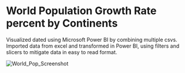 # World Population Growth Rate percent by Continents

Visualized dated using Microsoft Power BI by combining multiple csvs.
Imported data from excel and transformed in Power BI, using filters and slicers to mitigate data in easy to read format. 

![World_Pop_Screenshot](https://user-images.githubusercontent.com/28024207/68827926-bb336480-0671-11ea-8a3f-eba4fa10f314.png)

